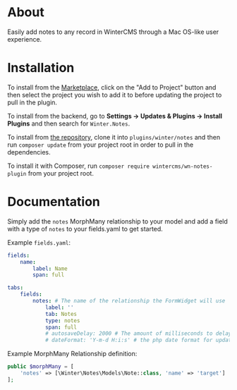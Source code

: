 # About

Easily add notes to any record in WinterCMS through a Mac OS-like user experience.

# Installation

To install from the [Marketplace](https://wintercms.com/plugin/winter-notes), click on the "Add to Project" button and then select the project you wish to add it to before updating the project to pull in the plugin.

To install from the backend, go to **Settings -> Updates & Plugins -> Install Plugins** and then search for `Winter.Notes`.

To install from [the repository](https://github.com/wintercms/wn-notes-plugin), clone it into `plugins/winter/notes` and then run `composer update` from your project root in order to pull in the dependencies.

To install it with Composer, run `composer require wintercms/wn-notes-plugin` from your project root.

# Documentation

Simply add the `notes` MorphMany relationship to your model and add a field with a type of `notes` to your fields.yaml to get started.

Example `fields.yaml`:

```yaml
fields:
    name:
        label: Name
        span: full

tabs:
    fields:
        notes: # The name of the relationship the FormWidget will use
            label: ''
            tab: Notes
            type: notes
            span: full
            # autosaveDelay: 2000 # The amount of milliseconds to delay after typing stops to trigger an autosave
            # dateFormat: 'Y-m-d H:i:s' # the php date format for updated_at column
```

Example MorphMany Relationship definition:

```php
public $morphMany = [
    'notes' => [\Winter\Notes\Models\Note::class, 'name' => 'target']
];
```
